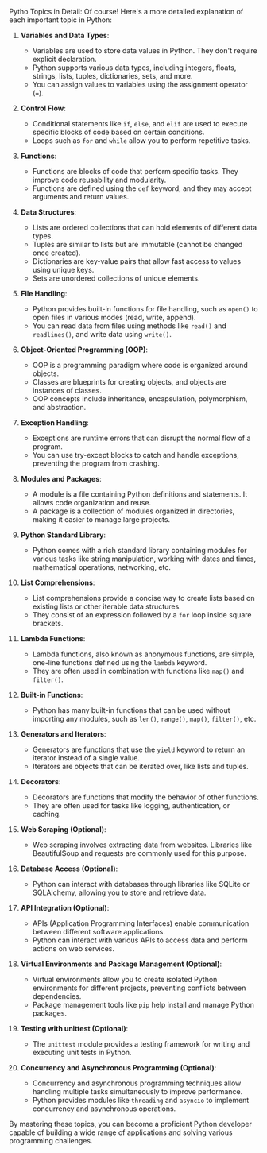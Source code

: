 Pytho Topics in Detail: Of course! Here's a more detailed explanation of each important topic in Python:

1. **Variables and Data Types**:
   - Variables are used to store data values in Python. They don't require explicit declaration.
   - Python supports various data types, including integers, floats, strings, lists, tuples, dictionaries, sets, and more.
   - You can assign values to variables using the assignment operator (`=`).

2. **Control Flow**:
   - Conditional statements like `if`, `else`, and `elif` are used to execute specific blocks of code based on certain conditions.
   - Loops such as `for` and `while` allow you to perform repetitive tasks.

3. **Functions**:
   - Functions are blocks of code that perform specific tasks. They improve code reusability and modularity.
   - Functions are defined using the `def` keyword, and they may accept arguments and return values.

4. **Data Structures**:
   - Lists are ordered collections that can hold elements of different data types.
   - Tuples are similar to lists but are immutable (cannot be changed once created).
   - Dictionaries are key-value pairs that allow fast access to values using unique keys.
   - Sets are unordered collections of unique elements.

5. **File Handling**:
   - Python provides built-in functions for file handling, such as `open()` to open files in various modes (read, write, append).
   - You can read data from files using methods like `read()` and `readlines()`, and write data using `write()`.

6. **Object-Oriented Programming (OOP)**:
   - OOP is a programming paradigm where code is organized around objects.
   - Classes are blueprints for creating objects, and objects are instances of classes.
   - OOP concepts include inheritance, encapsulation, polymorphism, and abstraction.

7. **Exception Handling**:
   - Exceptions are runtime errors that can disrupt the normal flow of a program.
   - You can use try-except blocks to catch and handle exceptions, preventing the program from crashing.

8. **Modules and Packages**:
   - A module is a file containing Python definitions and statements. It allows code organization and reuse.
   - A package is a collection of modules organized in directories, making it easier to manage large projects.

9. **Python Standard Library**:
   - Python comes with a rich standard library containing modules for various tasks like string manipulation, working with dates and times, mathematical operations, networking, etc.

10. **List Comprehensions**:
    - List comprehensions provide a concise way to create lists based on existing lists or other iterable data structures.
    - They consist of an expression followed by a `for` loop inside square brackets.

11. **Lambda Functions**:
    - Lambda functions, also known as anonymous functions, are simple, one-line functions defined using the `lambda` keyword.
    - They are often used in combination with functions like `map()` and `filter()`.

12. **Built-in Functions**:
    - Python has many built-in functions that can be used without importing any modules, such as `len()`, `range()`, `map()`, `filter()`, etc.

13. **Generators and Iterators**:
    - Generators are functions that use the `yield` keyword to return an iterator instead of a single value.
    - Iterators are objects that can be iterated over, like lists and tuples.

14. **Decorators**:
    - Decorators are functions that modify the behavior of other functions.
    - They are often used for tasks like logging, authentication, or caching.

15. **Web Scraping (Optional)**:
    - Web scraping involves extracting data from websites. Libraries like BeautifulSoup and requests are commonly used for this purpose.

16. **Database Access (Optional)**:
    - Python can interact with databases through libraries like SQLite or SQLAlchemy, allowing you to store and retrieve data.

17. **API Integration (Optional)**:
    - APIs (Application Programming Interfaces) enable communication between different software applications.
    - Python can interact with various APIs to access data and perform actions on web services.

18. **Virtual Environments and Package Management (Optional)**:
    - Virtual environments allow you to create isolated Python environments for different projects, preventing conflicts between dependencies.
    - Package management tools like `pip` help install and manage Python packages.

19. **Testing with unittest (Optional)**:
    - The `unittest` module provides a testing framework for writing and executing unit tests in Python.

20. **Concurrency and Asynchronous Programming (Optional)**:
    - Concurrency and asynchronous programming techniques allow handling multiple tasks simultaneously to improve performance.
    - Python provides modules like `threading` and `asyncio` to implement concurrency and asynchronous operations.

By mastering these topics, you can become a proficient Python developer capable of building a wide range of applications and solving various programming challenges.

